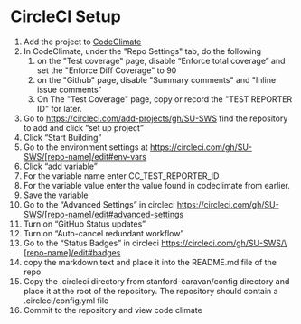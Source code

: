 # CircleCI Setup

1. Add the project to [CodeClimate](https://codeclimate.com/oss/dashboard)
1. In CodeClimate, under the "Repo Settings" tab, do the following
   1. on the "Test coverage" page, disable “Enforce total coverage” and set the "Enforce Diff Coverage" to 90
   1. on the "Github" page, disable "Summary comments" and "Inline issue comments"
   1. On The "Test Coverage" page, copy or record the "TEST REPORTER ID" for later.
1. Go to https://circleci.com/add-projects/gh/SU-SWS find the repository to add and click “set up project”
1. Click “Start Building”
1. Go to the environment settings at https://circleci.com/gh/SU-SWS/[repo-name]/edit#env-vars
1. Click “add variable”
1. For the variable name enter CC_TEST_REPORTER_ID
1. For the variable value enter the value found in codeclimate from earlier.
1. Save the variable
1. Go to the “Advanced Settings” in circleci https://circleci.com/gh/SU-SWS/[repo-name]/edit#advanced-settings
1. Turn on “GitHub Status updates”
1. Turn on “Auto-cancel redundant workflow”
1. Go to the “Status Badges” in circleci https://circleci.com/gh/SU-SWS/\[repo-name]/edit#badges
1. copy the markdown text and place it into the README.md file of the repo
1. Copy the .circleci directory from stanford-caravan/config directory and place it at the root of the repository. The repository should contain a .circleci/config.yml file
1. Commit to the repository and view code climate
